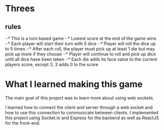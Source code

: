 # Threes

## rules
⋅⋅* This is a turn based game
⋅⋅* Lowest score at the end of the game wins
⋅⋅* Each player will start their turn with 5 dice
⋅⋅* Player will roll the dice up to 5 times
⋅⋅* After each roll, the player must pick up at least 1 die but may pick up more if they choose
⋅⋅* Player will continue to roll and pick up dice until all dice have been taken
⋅⋅* Each die adds its face value to the current players score, except 3, 3 adds 0 to the score



# What I learned making this game
  The main goal of this project was to learn more about using web sockets.  

  I learned how to connect the client and server through a web socket and how to use this connection to communicate between clients. I implemented this project using Socket.io and Express for the backend as well as ReactJS for the front-end.
